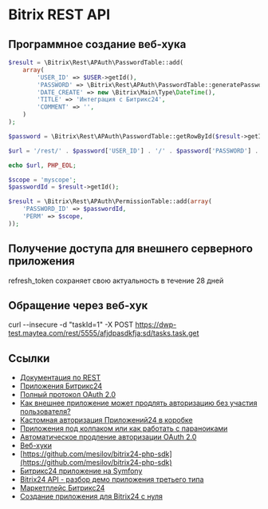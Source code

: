 # Bitrix REST API

## Программное создание веб-хука

```php
$result = \Bitrix\Rest\APAuth\PasswordTable::add(
	array(
		'USER_ID' => $USER->getId(),
		'PASSWORD' => \Bitrix\Rest\APAuth\PasswordTable::generatePassword(),
		'DATE_CREATE' => new \Bitrix\Main\Type\DateTime(),
		'TITLE' => 'Интеграция с Битрикс24',
		'COMMENT' => '',
	)
);

$password = \Bitrix\Rest\APAuth\PasswordTable::getRowById($result->getId());

$url = '/rest/' . $password['USER_ID'] . '/' . $password['PASSWORD'] . '/module.entity.method';

echo $url, PHP_EOL;

$scope = 'myscope';
$passwordId = $result->getId();

$result = \Bitrix\Rest\APAuth\PermissionTable::add(array(
	'PASSWORD_ID' => $passwordId,
	'PERM' => $scope,
));

```

## Получение доступа для внешнего серверного приложения

refresh_token сохраняет свою актуальность в течение 28 дней

## Обращение через веб-хук
curl --insecure -d "taskId=1" -X POST https://dwp-test.maytea.com/rest/5555/afjdpasdkfja;sd/tasks.task.get

## Ссылки
- [Документация по REST](https://dev.1c-bitrix.ru/rest_help/index.php)
- [Приложения Битрикс24](https://dev.1c-bitrix.ru/learning/course/index.php?COURSE_ID=99&INDEX=Y)
- [Полный протокол OAuth 2.0](https://dev.1c-bitrix.ru/learning/course/?COURSE_ID=99&LESSON_ID=2486&LESSON_PATH=8771.5380.5379.2486)
- [Как внешнее приложение может продлять авторизацию без участия пользователя?](https://dev.1c-bitrix.ru/community/blogs/b24_marketplace/8324.php)
- [Кастомная авторизация Приложений24 в коробке](https://dev.1c-bitrix.ru/learning/course/index.php?COURSE_ID=99&CHAPTER_ID=05074&LESSON_PATH=8771.5380.5074)
- [Приложения под колпаком или как работать с параноиками](https://youtu.be/MtTVF9Vf0Wo)
- [Автоматическое продление авторизации OAuth 2.0](https://dev.1c-bitrix.ru/learning/course/?COURSE_ID=99&LESSON_ID=10263)
- [Веб-хуки](https://dev.1c-bitrix.ru/learning/course/index.php?COURSE_ID=99&LESSON_ID=8581)
- [https://github.com/mesilov/bitrix24-php-sdk](https://github.com/mesilov/bitrix24-php-sdk)
- [Битрикс24 приложение на Symfony](https://verstaem.com/bitrix24/cloud-app-on-symfony/)
- [Bitrix24 API - разбор демо приложения третьего типа](http://ekhlakov.blogspot.com/2015/09/bitrix24-api.html)
- [Маркетплейс Битрикс24](https://academy.1c-bitrix.ru/education/index.php?COURSE_ID=88)
- [Создание приложения для Bitrix24 с нуля](https://habr.com/ru/post/459012/)